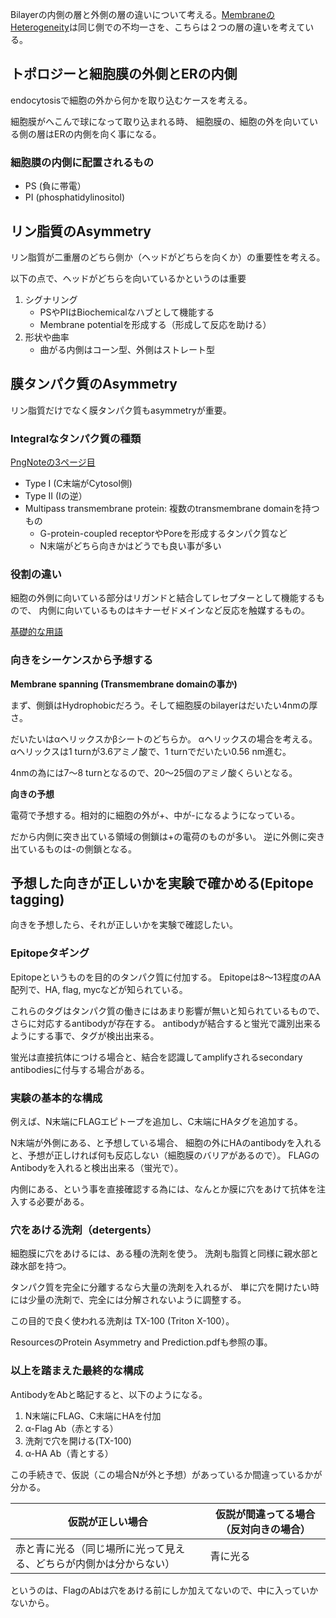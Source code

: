 Bilayerの内側の層と外側の層の違いについて考える。[MembraneのHeterogeneity](Membrane%E3%81%AEHeterogeneity)は同じ側での不均一さを、こちらは２つの層の違いを考えている。

## トポロジーと細胞膜の外側とERの内側

endocytosisで細胞の外から何かを取り込むケースを考える。

細胞膜がへこんで球になって取り込まれる時、
細胞膜の、細胞の外を向いている側の層はERの内側を向く事になる。

### 細胞膜の内側に配置されるもの

- PS (負に帯電）
- PI (phosphatidylinositol)

## リン脂質のAsymmetry

リン脂質が二重層のどちら側か（ヘッドがどちらを向くか）の重要性を考える。

以下の点で、ヘッドがどちらを向いているかというのは重要

1. シグナリング
   - PSやPIはBiochemicalなハブとして機能する
   - Membrane potentialを形成する（形成して反応を助ける）
2. 形状や曲率
   - 曲がる内側はコーン型、外側はストレート型

## 膜タンパク質のAsymmetry

リン脂質だけでなく膜タンパク質もasymmetryが重要。

### Integralなタンパク質の種類

[PngNoteの3ページ目](https://karino2.github.io/ImageGallery/CellBiology706x.html#lg=1&slide=2)

- Type I (C末端がCytosol側)
- Type II (Iの逆）
- Multipass transmembrane protein: 複数のtransmembrane domainを持つもの
   - G-protein-coupled receptorやPoreを形成するタンパク質など
   - N末端がどちら向きかはどうでも良い事が多い

### 役割の違い

細胞の外側に向いている部分はリガンドと結合してレセプターとして機能するもので、
内側に向いているものはキナーゼドメインなど反応を触媒するもの。

[基礎的な用語](%E5%9F%BA%E7%A4%8E%E7%9A%84%E3%81%AA%E7%94%A8%E8%AA%9E)

### 向きをシーケンスから予想する

**Membrane spanning (Transmembrane domainの事か)**

まず、側鎖はHydrophobicだろう。そして細胞膜のbilayerはだいたい4nmの厚さ。

だいたいはαヘリックスかβシートのどちらか。
αヘリックスの場合を考える。
αヘリックスは1 turnが3.6アミノ酸で、1 turnでだいたい0.56 nm進む。

4nmの為には7〜8 turnとなるので、20〜25個のアミノ酸くらいとなる。

**向きの予想**

電荷で予想する。相対的に細胞の外が+、中が-になるようになっている。

だから内側に突き出ている領域の側鎖は+の電荷のものが多い。
逆に外側に突き出ているものは-の側鎖となる。

## 予想した向きが正しいかを実験で確かめる(Epitope tagging)

向きを予想したら、それが正しいかを実験で確認したい。

### Epitopeタギング

Epitopeというものを目的のタンパク質に付加する。
Epitopeは8〜13程度のAA配列で、HA, flag, mycなどが知られている。

これらのタグはタンパク質の働きにはあまり影響が無いと知られているもので、
さらに対応するantibodyが存在する。
antibodyが結合すると蛍光で識別出来るようにする事で、タグが検出出来る。

蛍光は直接抗体につける場合と、結合を認識してamplifyされるsecondary antibodiesに付与する場合がある。

### 実験の基本的な構成

例えば、N末端にFLAGエピトープを追加し、C末端にHAタグを追加する。

N末端が外側にある、と予想している場合、
細胞の外にHAのantibodyを入れると、予想が正しければ何も反応しない（細胞膜のバリアがあるので）。
FLAGのAntibodyを入れると検出出来る（蛍光で）。

内側にある、という事を直接確認する為には、なんとか膜に穴をあけて抗体を注入する必要がある。

### 穴をあける洗剤（detergents）

細胞膜に穴をあけるには、ある種の洗剤を使う。
洗剤も脂質と同様に親水部と疎水部を持つ。

タンパク質を完全に分離するなら大量の洗剤を入れるが、
単に穴を開けたい時には少量の洗剤で、完全には分解されないように調整する。

この目的で良く使われる洗剤は TX-100 (Triton X-100）。

ResourcesのProtein Asymmetry and Prediction.pdfも参照の事。

### 以上を踏まえた最終的な構成

AntibodyをAbと略記すると、以下のようになる。

1. N末端にFLAG、C末端にHAを付加
2. α-Flag Ab（赤とする）
3. 洗剤で穴を開ける(TX-100)
4. α-HA Ab（青とする）

この手続きで、仮説（この場合Nが外と予想）があっているか間違っているかが分かる。

| 仮説が正しい場合 | 仮説が間違ってる場合（反対向きの場合） |
| ---- | ---- |
| 赤と青に光る（同じ場所に光って見える、どちらが内側かは分からない） | 青に光る |

というのは、FlagのAbは穴をあける前にしか加えてないので、中に入っていかないから。

